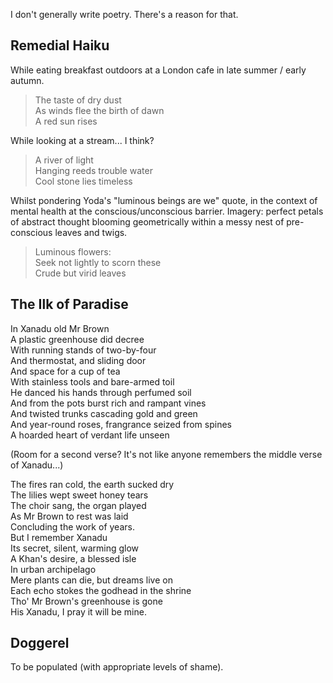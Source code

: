 I don't generally write poetry. There's a reason for that.

## Remedial Haiku

While eating breakfast outdoors at a London cafe in late summer / early autumn.

> The taste of dry dust <br />
> As winds flee the birth of dawn <br />
> A red sun rises

While looking at a stream... I think?

> A river of light <br />
> Hanging reeds trouble water <br />
> Cool stone lies timeless

Whilst pondering Yoda's "luminous beings are we" quote, in the context of mental health at the conscious/unconscious barrier.  Imagery: perfect petals of abstract thought blooming geometrically within a messy nest of pre-conscious leaves and twigs.

> Luminous flowers: <br />
> Seek not lightly to scorn these <br />
> Crude but virid leaves

## The Ilk of Paradise

In Xanadu old Mr Brown <br />
A plastic greenhouse did decree <br />
With running stands of two-by-four <br />
And thermostat, and sliding door <br />
And space for a cup of tea <br />
With stainless tools and bare-armed toil <br />
He danced his hands through perfumed soil <br />
And from the pots burst rich and rampant vines <br />
And twisted trunks cascading gold and green <br />
And year-round roses, frangrance seized from spines <br />
A hoarded heart of verdant life unseen

(Room for a second verse?  It's not like anyone remembers the middle verse of Xanadu...)

The fires ran cold, the earth sucked dry <br />
The lilies wept sweet honey tears <br />
The choir sang, the organ played <br />
As Mr Brown to rest was laid <br />
Concluding the work of years. <br />
But I remember Xanadu <br />
Its secret, silent, warming glow <br />
A Khan's desire, a blessed isle <br />
In urban archipelago <br />
Mere plants can die, but dreams live on <br />
Each echo stokes the godhead in the shrine <br />
Tho' Mr Brown's greenhouse is gone <br />
His Xanadu, I pray it will be mine.

## Doggerel

To be populated (with appropriate levels of shame).

